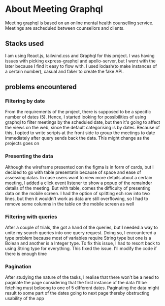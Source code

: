 # About Meeting Graphql
Meeting graphql is based on an online mental health counselling service. Meetings are sscheduled between counsellors and clients.

## Stacks used
I am using React.js, tailwind.css and Graphql for this project. I was having issues with picking express-graphql and apollo-server, but I went with the later because I find it easy to flow with. I used lodash(to make instances of a certain number), casual and faker to create the fake API.

## problems encountered

### Filtering by date
From the requirements of the project, there is supposed to be a specific number of dates (5). Hence, I started looking for possibilities of using graphql to filter meetings by the scheduled date, but then it's going to affect the views on the web, since the default categorising is by dates. Because of this, I opted to write scripts at the front side to group the meetings to date immediately after query sends back the data. This might change as the projects goes on

### Presenting the data
Although the wireframe presented oon the figma is in form of cards, but I decided to go with table presentatin because of space and ease of assessing datas. In case users want to view more details about a certain meeting, I added a click event listener to show a popup of the remainder details of the meeting.
But with table, comes the difficulty of presenting data on the mobile screen. I had the option of splitting ech row into two lines, but then it wouldn't work as data are still overflowing, so I had to remove some columns in the table on the mobile screen as well

### Filtering with queries
After a couple of trials, the got a hand of the queries, but I needed a way to unite my search queries into one query request. Doing so, I encountered a type problem because most of variables require String type but one is a Bolean and another is a Integer type. To fix this issue, I had to resort back to using String type for everything. This fixed the issue. I'll modify the code if there is enough time

### Pagination
After studying the nature of the tasks, I realise that there won't be a need to paginate the page considering that the first instance of the data I'll be fetching must beloong to one of 5 different dates. Paginating the data might result to some part of the dates going to next page thereby obstructing usability of the app
